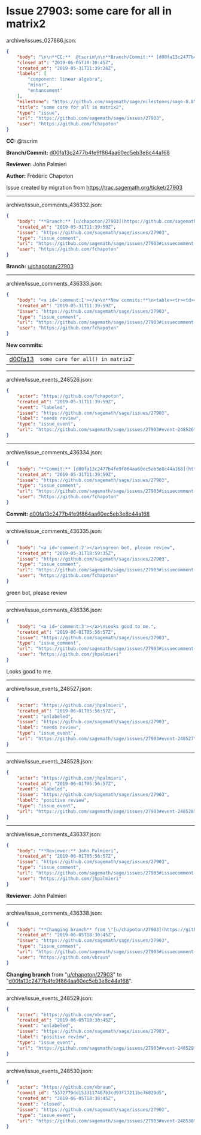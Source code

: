 # Issue 27903: some care for all in matrix2

archive/issues_027666.json:
```json
{
    "body": "\n\n**CC:**  @tscrim\n\n**Branch/Commit:** [d00fa13c2477b4fe9f864aa60ec5eb3e8c44a168](https://github.com/sagemath/sagetrac-mirror/commit/d00fa13c2477b4fe9f864aa60ec5eb3e8c44a168)\n\n**Reviewer:** John Palmieri\n\n**Author:** Fr\u00e9d\u00e9ric Chapoton\n\nIssue created by migration from https://trac.sagemath.org/ticket/27903\n\n",
    "closed_at": "2019-06-05T18:30:45Z",
    "created_at": "2019-05-31T11:39:26Z",
    "labels": [
        "component: linear algebra",
        "minor",
        "enhancement"
    ],
    "milestone": "https://github.com/sagemath/sage/milestones/sage-8.8",
    "title": "some care for all in matrix2",
    "type": "issue",
    "url": "https://github.com/sagemath/sage/issues/27903",
    "user": "https://github.com/fchapoton"
}
```


**CC:**  @tscrim

**Branch/Commit:** [d00fa13c2477b4fe9f864aa60ec5eb3e8c44a168](https://github.com/sagemath/sagetrac-mirror/commit/d00fa13c2477b4fe9f864aa60ec5eb3e8c44a168)

**Reviewer:** John Palmieri

**Author:** Frédéric Chapoton

Issue created by migration from https://trac.sagemath.org/ticket/27903





---

archive/issue_comments_436332.json:
```json
{
    "body": "**Branch:** [u/chapoton/27903](https://github.com/sagemath/sagetrac-mirror/tree/u/chapoton/27903)",
    "created_at": "2019-05-31T11:39:59Z",
    "issue": "https://github.com/sagemath/sage/issues/27903",
    "type": "issue_comment",
    "url": "https://github.com/sagemath/sage/issues/27903#issuecomment-436332",
    "user": "https://github.com/fchapoton"
}
```

**Branch:** [u/chapoton/27903](https://github.com/sagemath/sagetrac-mirror/tree/u/chapoton/27903)



---

archive/issue_comments_436333.json:
```json
{
    "body": "<a id='comment:1'></a>\n**New commits:**\n<table><tr><td><a href=\"https://github.com/sagemath/sagetrac-mirror/commit/d00fa13c2477b4fe9f864aa60ec5eb3e8c44a168\">d00fa13</a></td><td><code>some care for all() in matrix2</code></td></tr></table>\n",
    "created_at": "2019-05-31T11:39:59Z",
    "issue": "https://github.com/sagemath/sage/issues/27903",
    "type": "issue_comment",
    "url": "https://github.com/sagemath/sage/issues/27903#issuecomment-436333",
    "user": "https://github.com/fchapoton"
}
```

<a id='comment:1'></a>
**New commits:**
<table><tr><td><a href="https://github.com/sagemath/sagetrac-mirror/commit/d00fa13c2477b4fe9f864aa60ec5eb3e8c44a168">d00fa13</a></td><td><code>some care for all() in matrix2</code></td></tr></table>




---

archive/issue_events_248526.json:
```json
{
    "actor": "https://github.com/fchapoton",
    "created_at": "2019-05-31T11:39:59Z",
    "event": "labeled",
    "issue": "https://github.com/sagemath/sage/issues/27903",
    "label": "needs review",
    "type": "issue_event",
    "url": "https://github.com/sagemath/sage/issues/27903#event-248526"
}
```



---

archive/issue_comments_436334.json:
```json
{
    "body": "**Commit:** [d00fa13c2477b4fe9f864aa60ec5eb3e8c44a168](https://github.com/sagemath/sagetrac-mirror/commit/d00fa13c2477b4fe9f864aa60ec5eb3e8c44a168)",
    "created_at": "2019-05-31T11:39:59Z",
    "issue": "https://github.com/sagemath/sage/issues/27903",
    "type": "issue_comment",
    "url": "https://github.com/sagemath/sage/issues/27903#issuecomment-436334",
    "user": "https://github.com/fchapoton"
}
```

**Commit:** [d00fa13c2477b4fe9f864aa60ec5eb3e8c44a168](https://github.com/sagemath/sagetrac-mirror/commit/d00fa13c2477b4fe9f864aa60ec5eb3e8c44a168)



---

archive/issue_comments_436335.json:
```json
{
    "body": "<a id='comment:2'></a>\ngreen bot, please review",
    "created_at": "2019-05-31T18:59:35Z",
    "issue": "https://github.com/sagemath/sage/issues/27903",
    "type": "issue_comment",
    "url": "https://github.com/sagemath/sage/issues/27903#issuecomment-436335",
    "user": "https://github.com/fchapoton"
}
```

<a id='comment:2'></a>
green bot, please review



---

archive/issue_comments_436336.json:
```json
{
    "body": "<a id='comment:3'></a>\nLooks good to me.",
    "created_at": "2019-06-01T05:56:57Z",
    "issue": "https://github.com/sagemath/sage/issues/27903",
    "type": "issue_comment",
    "url": "https://github.com/sagemath/sage/issues/27903#issuecomment-436336",
    "user": "https://github.com/jhpalmieri"
}
```

<a id='comment:3'></a>
Looks good to me.



---

archive/issue_events_248527.json:
```json
{
    "actor": "https://github.com/jhpalmieri",
    "created_at": "2019-06-01T05:56:57Z",
    "event": "unlabeled",
    "issue": "https://github.com/sagemath/sage/issues/27903",
    "label": "needs review",
    "type": "issue_event",
    "url": "https://github.com/sagemath/sage/issues/27903#event-248527"
}
```



---

archive/issue_events_248528.json:
```json
{
    "actor": "https://github.com/jhpalmieri",
    "created_at": "2019-06-01T05:56:57Z",
    "event": "labeled",
    "issue": "https://github.com/sagemath/sage/issues/27903",
    "label": "positive review",
    "type": "issue_event",
    "url": "https://github.com/sagemath/sage/issues/27903#event-248528"
}
```



---

archive/issue_comments_436337.json:
```json
{
    "body": "**Reviewer:** John Palmieri",
    "created_at": "2019-06-01T05:56:57Z",
    "issue": "https://github.com/sagemath/sage/issues/27903",
    "type": "issue_comment",
    "url": "https://github.com/sagemath/sage/issues/27903#issuecomment-436337",
    "user": "https://github.com/jhpalmieri"
}
```

**Reviewer:** John Palmieri



---

archive/issue_comments_436338.json:
```json
{
    "body": "**Changing branch** from \"[u/chapoton/27903](https://github.com/sagemath/sagetrac-mirror/tree/u/chapoton/27903)\" to \"[d00fa13c2477b4fe9f864aa60ec5eb3e8c44a168](https://github.com/sagemath/sagetrac-mirror/commit/d00fa13c2477b4fe9f864aa60ec5eb3e8c44a168)\".",
    "created_at": "2019-06-05T18:30:45Z",
    "issue": "https://github.com/sagemath/sage/issues/27903",
    "type": "issue_comment",
    "url": "https://github.com/sagemath/sage/issues/27903#issuecomment-436338",
    "user": "https://github.com/vbraun"
}
```

**Changing branch** from "[u/chapoton/27903](https://github.com/sagemath/sagetrac-mirror/tree/u/chapoton/27903)" to "[d00fa13c2477b4fe9f864aa60ec5eb3e8c44a168](https://github.com/sagemath/sagetrac-mirror/commit/d00fa13c2477b4fe9f864aa60ec5eb3e8c44a168)".



---

archive/issue_events_248529.json:
```json
{
    "actor": "https://github.com/vbraun",
    "created_at": "2019-06-05T18:30:45Z",
    "event": "unlabeled",
    "issue": "https://github.com/sagemath/sage/issues/27903",
    "label": "positive review",
    "type": "issue_event",
    "url": "https://github.com/sagemath/sage/issues/27903#event-248529"
}
```



---

archive/issue_events_248530.json:
```json
{
    "actor": "https://github.com/vbraun",
    "commit_id": "5372779dd1533117467b3cd93f77211be76829d5",
    "created_at": "2019-06-05T18:30:45Z",
    "event": "closed",
    "issue": "https://github.com/sagemath/sage/issues/27903",
    "type": "issue_event",
    "url": "https://github.com/sagemath/sage/issues/27903#event-248530"
}
```
